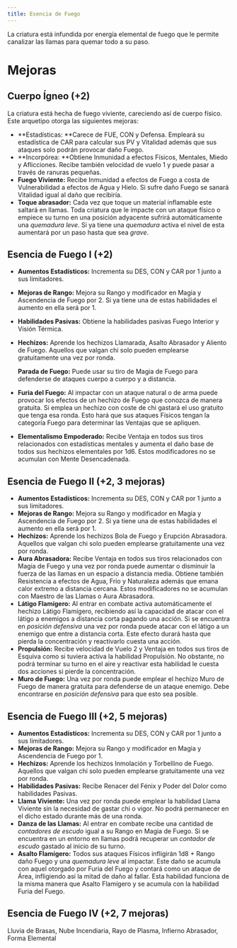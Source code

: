 ```yaml
---
title: Esencia de Fuego
---
```


La criatura está infundida por energía elemental de fuego que le permite canalizar las llamas para quemar todo a su paso.

# Mejoras

## Cuerpo Ígneo (+2)

La criatura está hecha de fuego viviente, careciendo así de cuerpo físico. Este arquetipo otorga las siguientes mejoras:

- **Estadísticas: **Carece de FUE, CON y Defensa. Empleará su estadística de CAR para calcular sus PV y Vitalidad además que sus ataques solo podrán provocar daño Fuego.
- **Incorpórea: **Obtiene Inmunidad a efectos Físicos, Mentales, Miedo y Aflicciones. Recibe también velocidad de vuelo 1 y puede pasar a través de ranuras pequeñas. 
- **Fuego Viviente:** Recibe Inmunidad a efectos de Fuego a costa de Vulnerabilidad a efectos de Agua y Hielo. Si sufre daño Fuego se sanará Vitalidad igual al daño que recibiría.
- **Toque abrasador:** Cada vez que toque un material inflamable este saltará en llamas. Toda criatura que le impacte con un ataque físico o empiece su turno en una posición adyacente sufrirá automáticamente una *quemadura leve*. Si ya tiene una *quemadura* activa el nivel de esta aumentará por un paso hasta que sea *grave*.

## Esencia de Fuego I (+2)

- **Aumentos Estadísticos:** Incrementa su DES, CON y CAR por 1 junto a sus limitadores. 

- **Mejoras de Rango:** Mejora su Rango y modificador en Magia y Ascendencia de Fuego por 2. Si ya tiene una de estas habilidades el aumento en ella será por 1. 

- **Habilidades Pasivas:** Obtiene la habilidades pasivas Fuego Interior y Visión Térmica.

- **Hechizos:** Aprende los hechizos Llamarada, Asalto Abrasador y Aliento de Fuego. Aquellos que valgan chi solo pueden emplearse gratuitamente una vez por ronda.

  **Parada de Fuego:** Puede usar su tiro de Magia de Fuego para defenderse de ataques cuerpo a cuerpo y a distancia.

- **Furia del Fuego:** Al impactar con un ataque natural o de arma puede provocar los efectos de un hechizo de Fuego que conozca de manera gratuita. Si emplea un hechizo con coste de chi gastará el uso gratuito que tenga esa ronda. Esto hará que sus ataques Físicos tengan la categoría Fuego para determinar las Ventajas que se apliquen.

- **Elementalismo Empoderado:** Recibe Ventaja en todos sus tiros relacionados con estadísticas mentales y aumenta el daño base de todos sus hechizos elementales por 1d6. Estos modificadores no se acumulan con Mente Desencadenada.

## Esencia de Fuego II (+2, 3 mejoras)

- **Aumentos Estadísticos:** Incrementa su DES, CON y CAR por 1 junto a sus limitadores. 
- **Mejoras de Rango:** Mejora su Rango y modificador en Magia y Ascendencia de Fuego por 2. Si ya tiene una de estas habilidades el aumento en ella será por 1. 
- **Hechizos:** Aprende los hechizos Bola de Fuego y Erupción Abrasadora. Aquellos que valgan chi solo pueden emplearse gratuitamente una vez por ronda.
- **Aura Abrasadora:** Recibe Ventaja en todos sus tiros relacionados con Magia de Fuego y una vez por ronda puede aumentar o disminuir la fuerza de las llamas en un espacio a distancia media. Obtiene también Resistencia a efectos de Agua, Frío y Naturaleza además que emana calor extremo a distancia cercana. Estos modificadores no se acumulan con Maestro de las Llamas o Aura Abrasadora.
- **Látigo Flamígero:** Al entrar en combate activa automáticamente el hechizo Látigo Flamígero, recibiendo así la capacidad de atacar con el látigo a enemigos a distancia corta pagando una acción. Si se encuentra en *posición defensiva* una vez por ronda puede atacar con el látigo a un enemigo que entre a distancia corta. Este efecto durará hasta que pierda la concentración y reactivarlo cuesta una acción.
- **Propulsión:** Recibe velocidad de Vuelo 2 y Ventaja en todos sus tiros de Esquiva como si tuviera activa la habilidad Propulsión. No obstante, no podrá terminar su turno en el aire y reactivar esta habilidad le cuesta dos acciones si pierde la concentración.
- **Muro de Fuego:** Una vez por ronda puede emplear el hechizo Muro de Fuego de manera gratuita para defenderse de un ataque enemigo. Debe encontrarse en *posición defensiva* para que esto sea posible.

## Esencia de Fuego III (+2, 5 mejoras)

- **Aumentos Estadísticos:** Incrementa su DES, CON y CAR por 1 junto a sus limitadores. 
- **Mejoras de Rango:** Mejora su Rango y modificador en Magia y Ascendencia de Fuego por 1.
- **Hechizos:** Aprende los hechizos Inmolación y Torbellino de Fuego. Aquellos que valgan chi solo pueden emplearse gratuitamente una vez por ronda.
- **Habilidades Pasivas:** Recibe Renacer del Fénix y Poder del Dolor como habilidades Pasivas.
- **Llama Viviente:** Una vez por ronda puede emplear la habilidad Llama Viviente sin la necesidad de gastar chi o vigor. No podrá permanecer en el dicho estado durante más de una ronda.
- **Danza de las Llamas:** Al entrar en combate recibe una cantidad de *contadores de escudo* igual a su Rango en Magia de Fuego. Si se encuentra en un entorno en llamas podrá recuperar un *contador de escudo* gastado al inicio de su turno.  
- **Asalto Flamígero:** Todos sus ataques Físicos infligirán 1d8 + Rango daño Fuego y una *quemadura leve* al impactar. Este daño se acumula con aquel otorgado por Furia del Fuego y contará como un ataque de Área, infligiendo así la mitad de daño al fallar. Esta habilidad funciona de la misma manera que Asalto Flamígero y se acumula con la habilidad Furia del Fuego.

## Esencia de Fuego IV (+2, 7 mejoras)

Lluvia de Brasas, Nube Incendiaria, Rayo de Plasma, Infierno Abrasador, Forma Elemental